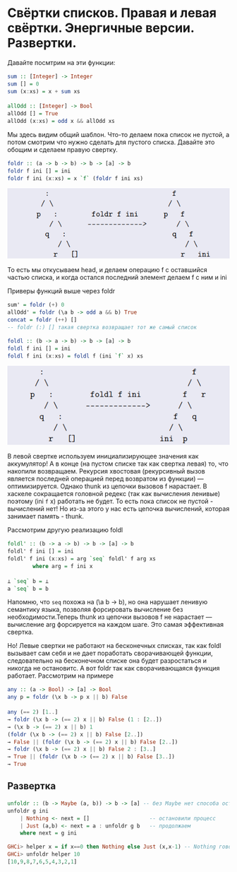 # Свёртки списков. Правая и левая свёртки. Энергичные версии. Развертки.

Давайте посмтрим на эти функции:

``` haskell
sum :: [Integer] -> Integer
sum [] = 0
sum (x:xs) = x + sum xs

allOdd :: [Integer] -> Bool
allOdd [] = True
allOdd (x:xs) = odd x && allOdd xs
```

Мы здесь видим общий шаблон. Что-то делаем пока список не пустой, а потом смотрим что нужно сделать для пустого списка. Давайте это обощим и сделаем правую свертку.

``` haskell
foldr :: (a -> b -> b) -> b -> [a] -> b
foldr f ini [] = ini
foldr f ini (x:xs) = x `f` (foldr f ini xs)
```

![foldr](foldr.png)

То есть мы откусываем head, и делаем операцию f с оставшийся частью списка, и когда остался последний элемент делаем f с ним и ini

Приверы функций выше через foldr

``` haskell
sum' = foldr (+) 0
allOdd' = foldr (\a b -> odd a && b) True
concat = foldr (++) []
-- foldr (:) [] такая свертка возвращает тот же самый список
```

``` haskell
foldl :: (b -> a -> b) -> b -> [a] -> b
foldl f ini [] = ini
foldl f ini (x:xs) = foldl f (ini `f` x) xs
```
![foldl](foldl.png)

В левой свертке используем инициализирующее значения как аккумулятор! А в конце (на пустом списке так как свертка левая) то, что накопили возвращаем. Рекурсия хвостовая (рекурсивный вызов является последней операцией перед возвратом из функции) — оптимизируется. Однако thunk из цепочки вызовов f нарастает. В хаскеле сокращается головной редекс (так как вычисления ленивые) поэтому (ini `f` x) работать не будет. То есть пока список не пустой - вычислений нет! Но из-за этого у нас есть цепочка вычислений, которая занимает память - thunk.

 Рассмотрим другую реализацию foldl
``` haskell
foldl' :: (b -> a -> b) -> b -> [a] -> b
foldl' f ini [] = ini
foldl' f ini (x:xs) = arg `seq` foldl' f arg xs
		where arg = f ini x
		
⊥ `seq` b = ⊥
a `seq` b = b
```

Напомню, что `seq` похожа на (\a b -> b),  но она нарушает ленивую семантику языка, позволяя форсировать вычисление без необходимости.Теперь thunk из цепочки вызовов f не нарастает — вычисление arg форсируется на каждом шаге. Это самая эффективная свертка.

Но! Левые свертки не работают на бесконечных списках, так как foldl вызывает сам себя и не дает поработать сворачивающей функции, следовательно на бесконечном списке она будет разростаться и никогда не остановитс. А вот foldr так как сворачивающаяся функция работает. Рассмотрим на примере

``` haskell
any :: (a -> Bool) -> [a] -> Bool
any p = foldr (\x b -> p x || b) False

any (== 2) [1..]
→ foldr (\x b -> (== 2) x || b) False (1 : [2..])
→ (\x b -> (== 2) x || b) 1
(foldr (\x b -> (== 2) x || b) False [2..])
→ False || (foldr (\x b -> (== 2) x || b) False [2..])
→ foldr (\x b -> (== 2) x || b) False 2 : [3..]
→ True || (foldr (\x b -> (== 2) x || b) False [3..])
→ True
```

## Развертка

``` haskell
unfoldr :: (b -> Maybe (a, b)) -> b -> [a] -- без Maybe нет способа остановиться
unfoldr g ini
	| Nothing <- next = []                   -- остановили процесс
	| Just (a,b) <- next = a : unfoldr g b   -- продолжаем
	where next = g ini
```

``` haskell
GHCi> helper x = if x==0 then Nothing else Just (x,x-1) -- Nothing говорит, когда оставновится
GHCi> unfoldr helper 10
[10,9,8,7,6,5,4,3,2,1]
```